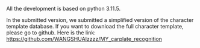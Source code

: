 All the development is based on python 3.11.5.

In the submitted version, we submitted a simplified version of the character template database.
If you want to download the full character template, please go to github.
Here is the link:
https://github.com/WANGSHUAIzzzz/MY_carplate_recognition
